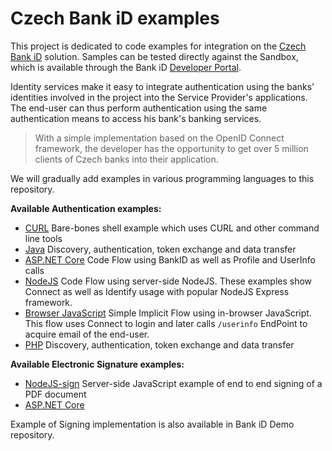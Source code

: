# Czech Bank iD examples

This project is dedicated to code examples for integration on the [Czech Bank iD](https://www.bankid.cz) solution. Samples can be tested directly against the Sandbox, which is available through the Bank iD [Developer Portal](https://developer.bankid.cz).

Identity services make it easy to integrate authentication using the banks' identities involved in the project into the Service Provider's applications. The end-user can thus perform authentication using the same authentication means to access his bank's banking services.

> With a simple implementation based on the OpenID Connect framework, the developer has the opportunity to get over 5 million clients of Czech banks into their application.

We will gradually add examples in various programming languages to this repository.

**Available Authentication examples:**

- [CURL](/curl) Bare-bones shell example which uses CURL and other command line tools
- [Java](/java) Discovery, authentication, token exchange and data transfer
- [ASP.NET Core](/aspnet) Code Flow using BankID as well as Profile and UserInfo calls
- [NodeJS](/nodejs) Code Flow using server-side NodeJS. These examples show Connect as well as Identify usage with popular NodeJS Express framework.
- [Browser JavaScript](/javascript) Simple Implicit Flow using in-browser JavaScript. This flow uses Connect to login and later calls `/userinfo` EndPoint to acquire email of the end-user.
- [PHP](/php) Discovery, authentication, token exchange and data transfer

**Available Electronic Signature examples:**

- [NodeJS-sign](/nodejs-sign) Server-side JavaScript example of end to end signing of a PDF document
- [ASP.NET Core](/aspnet-sign)

Example of Signing implementation is also available in Bank iD Demo repository.
